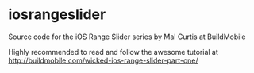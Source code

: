 iosrangeslider
==============

Source code for the iOS Range Slider series by Mal Curtis at BuildMobile


Highly recommended to read and follow the awesome tutorial at http://buildmobile.com/wicked-ios-range-slider-part-one/
